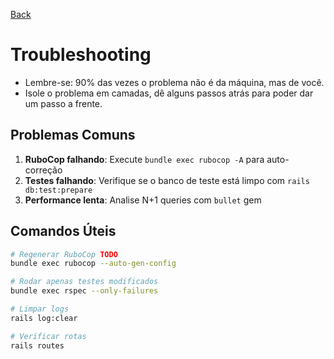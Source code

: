 [Back](../README.md)

# Troubleshooting

- Lembre-se: 90% das vezes o problema não é da máquina, mas de você.
- Isole o problema em camadas, dê alguns passos atrás para poder dar um passo a frente.

## Problemas Comuns

1. **RuboCop falhando**: Execute `bundle exec rubocop -A` para auto-correção
2. **Testes falhando**: Verifique se o banco de teste está limpo com `rails db:test:prepare`
3. **Performance lenta**: Analise N+1 queries com `bullet` gem

## Comandos Úteis

```bash
# Regenerar RuboCop TODO
bundle exec rubocop --auto-gen-config

# Rodar apenas testes modificados
bundle exec rspec --only-failures

# Limpar logs
rails log:clear

# Verificar rotas
rails routes
```
